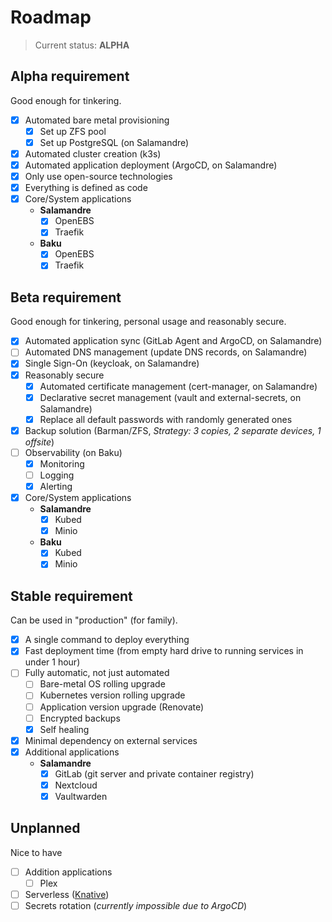 # Roadmap

> Current status: **ALPHA**

## Alpha requirement

Good enough for tinkering.

- [x] Automated bare metal provisioning
  - [x] Set up ZFS pool
  - [x] Set up PostgreSQL (on Salamandre)
- [x] Automated cluster creation (k3s)
- [x] Automated application deployment (ArgoCD, on Salamandre)
- [x] Only use open-source technologies
- [x] Everything is defined as code
- [x] Core/System applications
  - **Salamandre**
    - [x] OpenEBS
    - [x] Traefik
  - **Baku**
    - [x] OpenEBS
    - [x] Traefik

## Beta requirement

Good enough for tinkering, personal usage and reasonably secure.

- [x] Automated application sync (GitLab Agent and ArgoCD, on Salamandre)
- [ ] Automated DNS management (update DNS records, on Salamandre)
- [x] Single Sign-On (keycloak, on Salamandre)
- [x] Reasonably secure
  - [x] Automated certificate management (cert-manager, on Salamandre)
  - [x] Declarative secret management (vault and external-secrets, on Salamandre)
  - [x] Replace all default passwords with randomly generated ones
- [x] Backup solution (Barman/ZFS, _Strategy: 3 copies, 2 separate devices, 1 offsite_)
- [ ] Observability (on Baku)
  - [x] Monitoring
  - [ ] Logging
  - [x] Alerting
- [x] Core/System applications
  - **Salamandre**
    - [x] Kubed
    - [x] Minio
  - **Baku**
    - [x] Kubed
    - [x] Minio

## Stable requirement

Can be used in "production" (for family).

- [x] A single command to deploy everything
- [x] Fast deployment time (from empty hard drive to running services in under 1 hour)
- [ ] Fully automatic, not just automated
  - [ ] Bare-metal OS rolling upgrade
  - [ ] Kubernetes version rolling upgrade
  - [ ] Application version upgrade (Renovate)
  - [ ] Encrypted backups
  - [x] Self healing
- [x] Minimal dependency on external services
- [x] Additional applications
  - **Salamandre**
    - [x] GitLab (git server and private container registry)
    - [x] Nextcloud
    - [x] Vaultwarden

## Unplanned

Nice to have

- [ ] Addition applications
  - [ ] Plex
- [ ] Serverless ([Knative](https://knative.dev/))
- [ ] Secrets rotation (_currently impossible due to ArgoCD_)
